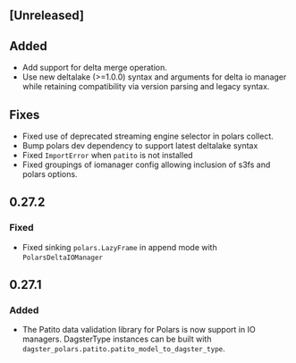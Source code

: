 ## [Unreleased]

## Added

- Add support for delta merge operation.
- Use new deltalake (>=1.0.0) syntax and arguments for delta io manager while retaining compatibility via version parsing and legacy syntax.

## Fixes

- Fixed use of deprecated streaming engine selector in polars collect.
- Bump polars dev dependency to support latest deltalake syntax
- Fixed `ImportError` when `patito` is not installed
- Fixed groupings of iomanager config allowing inclusion of s3fs and polars options.

## 0.27.2

### Fixed

- Fixed sinking `polars.LazyFrame` in append mode with `PolarsDeltaIOManager`

## 0.27.1

### Added

- The Patito data validation library for Polars is now support in IO managers. DagsterType instances can be built with `dagster_polars.patito.patito_model_to_dagster_type`.
